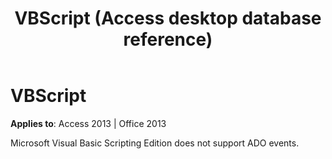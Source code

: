 ﻿---
title: VBScript (Access desktop database reference)
TOCTitle: VBScript
ms:assetid: 070ae822-c0e4-3923-3a9c-69474981728b
ms:mtpsurl: https://msdn.microsoft.com/library/JJ248817(v=office.15)
ms:contentKeyID: 48543062
ms.date: 09/18/2015
mtps_version: v=office.15
---

# VBScript


**Applies to**: Access 2013 | Office 2013

Microsoft Visual Basic Scripting Edition does not support ADO events.

